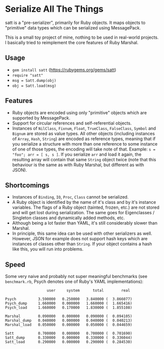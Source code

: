 Serialize All The Things
========================

satt is a "pre-serializer", primarily for Ruby objects. It maps objects
to "primitive" data types which can be serialized using MessagePack.

This is a small toy project of mine, nothing to be used in real-world
projects. I basically tried to reimplement the core features of Ruby Marshal.

Usage
-----
* ```gem install satt``` (https://rubygems.org/gems/satt)
* ```require "satt"```
* ```msg = Satt.dump(obj)```
* ```obj = Satt.load(msg)```

Features
--------
* Ruby objects are encoded using only "primitive" objects which are supported by MessagePack.
* Support for circular references and self-referential objects.
* Instances of ```NilClass```, ```Fixnum```, ```Float```, ```TrueClass```, ```FalseClass```,
  ```Symbol``` and ```Bignum``` are stored as value types. All other objects (including
  instances of ```Array```, ```Hash```, ```String```) are encoded as reference types,
  meaning that if you serialize a structure with more than one reference to some instance
  of one of those types, the encoding will take note of that.
  Example: ```s = "foo"; arr = [ s, s ]```. If you serialize ```arr``` and load it again,
  the resulting array will contain that same ```String``` object twice (note that this
  behaviour is the same as with Ruby Marshal, but different as with JSON).

Shortcomings
------------
* Instances of ```Binding```, ```IO```, ```Proc```, ```Class``` cannot be serialized.
* A Ruby object is identified by the name of it's class and by it's instance variables.
  The flags of a Ruby object (tainted, frozen, etc.) are not stored and will get lost
  during serialization. The same goes for Eigenclasses / Singleton classes and dynamically
  added methods, etc.
* Although being a lot faster than YAML, it's still considerably slower than Marshal.
* In principle, this same idea can be used with other serializers as well. However, JSON
  for example does not support hash keys which are instances of classes other than ```String```.
  If your object contains a hash like this, you will run into problems.

Speed
-----
Some very naive and probably not super meaningful benchmarks (see ```benchmark.rb```,
Psych denotes one of Ruby's YAML implementations):

```
                   user     system      total        real

Psych          3.590000   0.250000   3.840000 (  3.866077)
Psych_dump     1.660000   0.000000   1.660000 (  1.665416)
Psych_load     1.660000   0.170000   1.830000 (  1.855108)

Marshal        0.090000   0.000000   0.090000 (  0.094105)
Marshal_dump   0.040000   0.000000   0.040000 (  0.040213)
Marshal_load   0.050000   0.000000   0.050000 (  0.044659)

Satt           0.700000   0.000000   0.700000 (  0.701690)
Satt_dump      0.330000   0.000000   0.330000 (  0.336044)
Satt_load      0.290000   0.000000   0.290000 (  0.284530)
```
